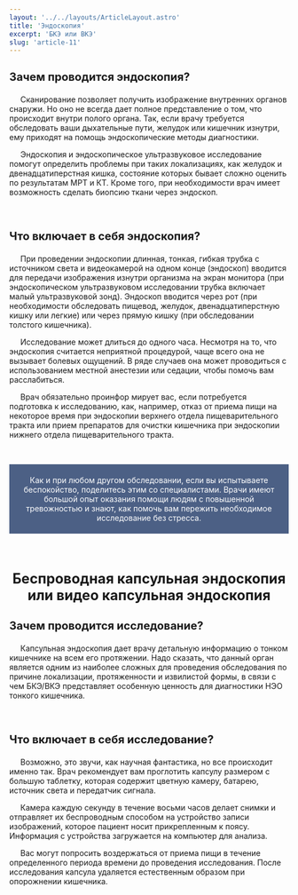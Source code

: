 ```yaml
---
layout: '../../layouts/ArticleLayout.astro'
title: 'Эндоскопия'
excerpt: 'БКЭ или ВКЭ'
slug: 'article-11'
---
```


<style>
    p {
        text-indent: 20px;
    }
    h2 {
        font-size: 25px; 
        font-weight: bold;
        text-align: center;
    }
    h3 {
        font-size: 20px; 
        font-weight: bold;
    }
    ul {
        list-style-type: disc; 
        padding-left: 20px;
    }
    .info {
        background-color: rgb(76, 96, 133);
        color: white; 
        padding: 20px; 
        text-align: center;
        text-indent: 0;
    }
</style>

<h3>Зачем проводится эндоскопия?</h3>
<p>
    Сканирование позволяет получить изображение внутренних
    органов снаружи. Но оно не всегда дает полное представление о том,
    что происходит внутри полого органа.
    Так, если врачу требуется обследовать ваши дыхательные пути,
    желудок или кишечник изнутри, ему приходят на помощь эндоскопические методы диагностики.
</p>
<p>
    Эндоскопия и эндоскопическое ультразвуковое исследование помогут определить проблемы
    при таких локализациях, как желудок и двенадцатиперстная кишка,
    состояние которых бывает сложно оценить по результатам МРТ и КТ.
    Кроме того, при необходимости врач имеет возможность сделать
    биопсию ткани через эндоскоп.
</p>

<br>

<h3>Что включает в себя эндоскопия?</h3>

<p>
    При проведении эндоскопии длинная, тонкая, гибкая трубка с источником света и видеокамерой
    на одном конце (эндоскоп) вводится для передачи изображения изнутри организма на экран монитора 
    (при эндоскопическом ультразвуковом исследовании трубка включает малый ультразвуковой зонд).
    Эндоскоп вводится через рот (при необходимости обследовать пищевод, желудок,
    двенадцатиперстную кишку или легкие) или через прямую кишку (при обследовании толстого кишечника).
</p>
<p>
    Исследование может длиться до одного часа. Несмотря на то,
    что эндоскопия считается неприятной процедурой, чаще всего она не вызывает болевых ощущений.
    В ряде случаев она может проводиться с использованием местной анестезии или седации,
    чтобы помочь вам расслабиться.
</p>
<p>
    Врач обязательно проинфор мирует вас, если потребуется подготовка к исследованию,
    как, например, отказ от приема пищи на некоторое время при эндоскопии
    верхнего отдела пищеварительного тракта или прием препаратов
    для очистки кишечника при эндоскопии нижнего отдела пищеварительного тракта.
</p>

<br>
<p class="info">
    Как и при любом другом обследовании, если вы испытываете беспокойство, поделитесь этим со специалистами.
    Врачи имеют большой опыт оказания помощи людям с повышенной тревожностью и знают,
    как помочь вам пережить необходимое исследование без стресса.
</p>

<br>

<h2>Беспроводная капсульная эндоскопия или видео капсульная эндоскопия</h2>

<h3>Зачем проводится исследование?</h3>
<p>
    Капсульная эндоскопия дает врачу детальную информацию о тонком кишечнике на всем его протяжении.
    Надо сказать, что данный орган является одним из наиболее сложных для проведения
    обследования по причине локализации, протяженности и извилистой формы,
    в связи с чем БКЭ/ВКЭ представляет особенную ценность для диагностики НЭО тонкого кишечника.
</p>

<br>

<h3>Что включает в себя исследование?</h3>
<p>
    Возможно, это звучи, как научная фантастика, но все происходит именно так.
    Врач рекомендует вам проглотить капсулу размером с большую таблетку,
    которая содержит цветную камеру, батарею, источник света и передатчик сигнала.
</p>
<p>
    Камера каждую секунду в течение восьми часов делает снимки и отправляет их беспроводным способом
    на устройство записи изображений, которое пациент носит прикрепленным к поясу.
    Информация с устройства загружается на компьютер для анализа.
</p>
<p>
    Вас могут попросить воздержаться от приема пищи в течение определенного периода времени до проведения исследования.
    После исследования капсула удаляется естественным образом при опорожнении кишечника.
</p>